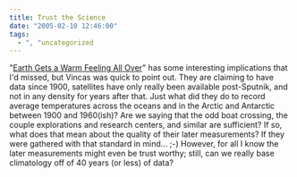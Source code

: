 ```yaml
---
title: Trust the Science
date: "2005-02-10 12:46:00"
tags:
  - ", "uncategorized
---
```

"<a href="http://www.rednova.com/news/display/?id=126207">Earth
Gets a Warm Feeling All Over</a>" has some interesting implications
that I'd missed, but Vincas was quick to point out.  They are
claiming to have data since 1900, satellites have only really been
available post-Sputnik, and not in any density for years after that.
Just what did they do to record average temperatures across the
oceans and in the Arctic and Antarctic between 1900 and 1960(ish)?
Are we saying that the odd boat crossing, the couple explorations
and research centers, and similar are sufficient?  If so, what does
that mean about the quality of their later measurements?  If they
were gathered with that standard in mind... ;-) However, for all
I know the later measurements might even be trust worthy; still,
can we really base climatology off of 40 years (or less) of data?

